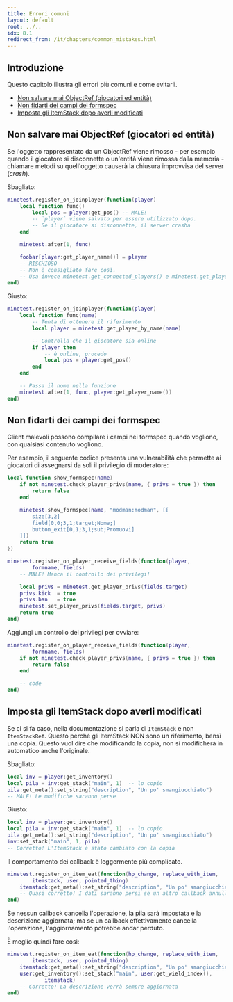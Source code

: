 ```yaml
---
title: Errori comuni
layout: default
root: ../..
idx: 8.1
redirect_from: /it/chapters/common_mistakes.html
---
```


## Introduzione <!-- omit in toc -->

Questo capitolo illustra gli errori più comuni e come evitarli.

- [Non salvare mai ObjectRef (giocatori ed entità)](#non-salvare-mai-objectref-giocatori-ed-entita)
- [Non fidarti dei campi dei formspec](#non-fidarti-dei-campi-dei-formspec)
- [Imposta gli ItemStack dopo averli modificati](#imposta-gli-itemstack-dopo-averli-modificati)

## Non salvare mai ObjectRef (giocatori ed entità)

Se l'oggetto rappresentato da un ObjectRef viene rimosso - per esempio quando il giocatore si disconnette o un'entità viene rimossa dalla memoria - chiamare metodi su quell'oggetto causerà la chiusura improvvisa del server (*crash*).

Sbagliato:

```lua
minetest.register_on_joinplayer(function(player)
    local function func()
        local pos = player:get_pos() -- MALE!
        -- `player` viene salvato per essere utilizzato dopo.
        -- Se il giocatore si disconnette, il server crasha
    end

    minetest.after(1, func)

    foobar[player:get_player_name()] = player
    -- RISCHIOSO
    -- Non è consigliato fare così.
    -- Usa invece minetest.get_connected_players() e minetest.get_player_by_name().
end)
```

Giusto:

```lua
minetest.register_on_joinplayer(function(player)
    local function func(name)
        -- Tenta di ottenere il riferimento
        local player = minetest.get_player_by_name(name)

        -- Controlla che il giocatore sia online
        if player then
            -- è online, procedo
            local pos = player:get_pos()
        end
    end

    -- Passa il nome nella funzione
    minetest.after(1, func, player:get_player_name())
end)
```

## Non fidarti dei campi dei formspec

Client malevoli possono compilare i campi nei formspec quando vogliono, con qualsiasi contenuto vogliono.

Per esempio, il seguente codice presenta una vulnerabilità che permette ai giocatori di assegnarsi da soli il privilegio di moderatore:

```lua
local function show_formspec(name)
    if not minetest.check_player_privs(name, { privs = true }) then
        return false
    end

    minetest.show_formspec(name, "modman:modman", [[
        size[3,2]
        field[0,0;3,1;target;Nome;]
        button_exit[0,1;3,1;sub;Promuovi]
    ]])
    return true
})

minetest.register_on_player_receive_fields(function(player,
        formname, fields)
    -- MALE! Manca il controllo dei privilegi!

    local privs = minetest.get_player_privs(fields.target)
    privs.kick  = true
    privs.ban   = true
    minetest.set_player_privs(fields.target, privs)
    return true
end)
```

Aggiungi un controllo dei privilegi per ovviare:

```lua
minetest.register_on_player_receive_fields(function(player,
        formname, fields)
    if not minetest.check_player_privs(name, { privs = true }) then
        return false
    end

    -- code
end)
```

## Imposta gli ItemStack dopo averli modificati

Se ci si fa caso, nella documentazione si parla di `ItemStack` e non `ItemStackRef`.
Questo perché gli ItemStack NON sono un riferimento, bensì una copia.
Questo vuol dire che modificando la copia, non si modificherà in automatico anche l'originale.

Sbagliato:

```lua
local inv = player:get_inventory()
local pila = inv:get_stack("main", 1)  -- lo copio
pila:get_meta():set_string("description", "Un po' smangiucchiato")
-- MALE! Le modifiche saranno perse
```

Giusto:

```lua
local inv = player:get_inventory()
local pila = inv:get_stack("main", 1)  -- lo copio
pila:get_meta():set_string("description", "Un po' smangiucchiato")
inv:set_stack("main", 1, pila)
-- Corretto! L'ItemStack è stato cambiato con la copia
```

Il comportamento dei callback è leggermente più complicato.

```lua
minetest.register_on_item_eat(function(hp_change, replace_with_item,
        itemstack, user, pointed_thing)
    itemstack:get_meta():set_string("description", "Un po' smangiucchiato")
    -- Quasi corretto! I dati saranno persi se un altro callback annulla questa chiamata
end)
```

Se nessun callback cancella l'operazione, la pila sarà impostata e la descrizione aggiornata; ma se un callback effettivamente cancella l'operazione, l'aggiornamento potrebbe andar perduto.

È meglio quindi fare così:

```lua
minetest.register_on_item_eat(function(hp_change, replace_with_item,
        itemstack, user, pointed_thing)
    itemstack:get_meta():set_string("description", "Un po' smangiucchiato")
    user:get_inventory():set_stack("main", user:get_wield_index(),
            itemstack)
    -- Corretto! La descrizione verrà sempre aggiornata
end)
```
